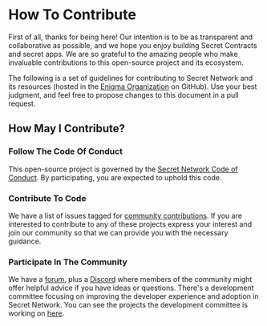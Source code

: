 # How To Contribute

First of all, thanks for being here! Our intention is to be as transparent and collaborative as possible, and we hope you enjoy building Secret Contracts and secret apps. We are so grateful to the amazing people who make invaluable contributions to this open-source project and its ecosystem.

The following is a set of guidelines for contributing to Secret Network and its resources (hosted in the [Enigma Organization](https://github.com/enigmampc) on GitHub). Use your best judgment, and feel free to propose changes to this document in a pull request.

## How May I Contribute?

### Follow The Code Of Conduct

This open-source project is governed by the [Secret Network Code of Conduct](https://github.com/scrtlabs/SecretNetwork/blob/master/CODE\_OF\_CONDUCT.md). By participating, you are expected to uphold this code.

### Contribute To Code

We have a list of issues tagged for [community contributions](https://github.com/scrtlabs/SecretNetwork/labels/help%20wanted). If you are interested to contribute to any of these projects express your interest and join our community so that we can provide you with the necessary guidance.

### Participate In The Community

We have a [forum](https://forum.scrt.network/), plus a [Discord](https://discord.gg/sPfC5Jx) where members of the community might offer helpful advice if you have ideas or questions. There's a development committee focusing on improving the developer experience and adoption in Secret Network. You can see the projects the development committee is working on [here](https://github.com/SecretFoundation/dev\_committee/projects/1).

##

##
